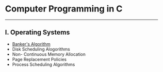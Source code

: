 # Computer Programming in C

---

## I. Operating Systems
* [Banker's Algorithm](https://github.com/ChristeenTJose/Computer-Programming-in-C/blob/master/Operating%20Systems/Bankers%20Algorithm/Bankers-algorithm.c)
* Disk Scheduling Alogorithms
* Non- Continuous Memory Allocation
* Page Replacement Policies
* Process Scheduling Algorithms
